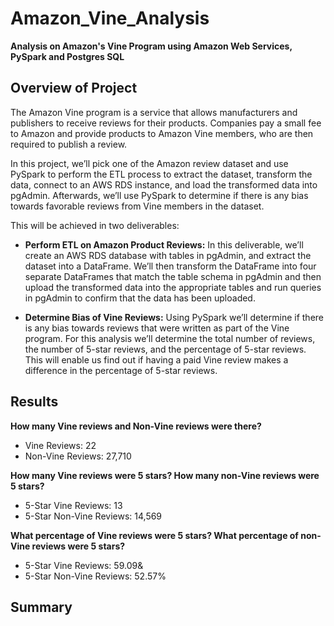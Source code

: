 # Amazon_Vine_Analysis
**Analysis on Amazon's Vine Program using Amazon Web Services, PySpark and Postgres SQL**

## Overview of Project

The Amazon Vine program is a service that allows manufacturers and publishers to receive reviews for their products. Companies pay a small fee to Amazon and provide products to Amazon Vine members, who are then required to publish a review.

In this project, we’ll  pick one of the Amazon review dataset and use PySpark to perform the ETL process to extract the dataset, transform the data, connect to an AWS RDS instance, and load the transformed data into pgAdmin. Afterwards, we’ll use PySpark to determine if there is any bias towards favorable reviews from Vine members in the dataset.

This will be achieved in two deliverables:

+ **Perform ETL on Amazon Product Reviews:** 
In this deliverable, we’ll create an AWS RDS database with tables in pgAdmin, and extract the dataset into a DataFrame. We’ll then transform the DataFrame into four separate DataFrames that match the table schema in pgAdmin and then upload the transformed data into the appropriate tables and run queries in pgAdmin to confirm that the data has been uploaded.

+ **Determine Bias of Vine Reviews:** 
Using PySpark we’ll determine if there is any bias towards reviews that were written as part of the Vine program. For this analysis we’ll determine the total number of reviews, the number of 5-star reviews, and the percentage of 5-star reviews. This will enable us find out if having a paid Vine review makes a difference in the percentage of 5-star reviews.


## Results

**How many Vine reviews and Non-Vine reviews were there?**
+ Vine Reviews: 22
+ Non-Vine Reviews: 27,710

**How many Vine reviews were 5 stars? How many non-Vine reviews were 5 stars?**
+ 5-Star Vine Reviews: 13
+ 5-Star Non-Vine Reviews: 14,569

**What percentage of Vine reviews were 5 stars? What percentage of non-Vine reviews were 5 stars?**
+ 5-Star Vine Reviews: 59.09&
+ 5-Star Non-Vine Reviews: 52.57%


## Summary


